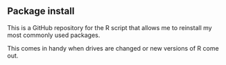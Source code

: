 ## Package install

This is a GitHub repository for the R script that allows me to reinstall my most commonly used packages.

This comes in handy when drives are changed or new versions of R come out.